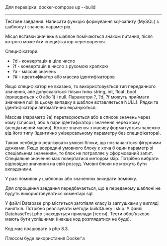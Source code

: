 Для перевірки:
docker-compose up --build

-------------------------------------------------------------------------------------------------------------

Тестове завдання. Написати функцію формування sql-запиту (MySQL) з шаблону і значень параметрів.

Місця вставки значень в шаблон помічаються знаком питання, після котрого може йти специфікатор перетворення.

Специфікатори:
* ?d - конвертація в ціле число
* ?f - конвертація в число з рухомою крапкою
* ?a - массив значень
* ?# - идентифікатор або массив ідентифікаторов

Якщо специфікатор не вказано, то використовується тип переданного значення, але допускаються тільки типы string, int, float, bool (приводиться к 0 або 1) і null.
Параметри ?, ?d, ?f можуть приймати значення null (в цьому випадку в шаблон вставляється NULL).
Рядки та ідентифікатори автоматично екрануються.

Массив (параметр ?a) перетворюється або в список значень через кому (список), або в пари ідентифікатор і значення через кому (асоціативний масив).
Кожне значення з масиву форматується залежно від його типу (ідентично універсальному параметру без специфікатора).

Також необхідно реалізувати умовні блоки, що позначаються фігурними дужками.
Якщо всередині умовного блоку є хоча б один параметр зі спеціальним значенням, то блок не потрапляє у сформований запит.
Спеціальне значення має повертатися методом skip. Потрібно вибрати відповідне значення на свій розсуд.
Умовні блоки не можуть бути вкладеними.

У разі помилок у шаблонах або значеннях викидати помилку.

Для спрощення завдання передбачається, що в переданому шаблоні не будуть використовуватися коментарі sql.

У файлі Database.php міститься заготівля класу із заглушками у вигляді винятків. Потрібно реалізувати методи buildQuery і skip.
У файлі DatabaseTest.php знаходяться приклади (тести). Тести обов'язково мають бути успішними (інакше код розглядатися не буде).

Код має працювати з php 8.3.

Плюсом буде використання Docker'a

